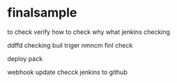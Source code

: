 # finalsample
to check
verify
how to check 
why
what
jenkins checking

ddffd
checking buil triger
nmncm
finl check

deploy pack

webhook update
checck jenkins to github